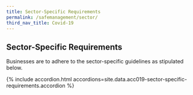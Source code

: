 ```yaml
---
title: Sector-Specific Requirements
permalink: /safemanagement/sector/
third_nav_title: Covid-19
---
```


## Sector-Specific Requirements

Businesses are to adhere to the sector-specific guidelines as stipulated below.

{% include accordion.html accordions=site.data.acc019-sector-specific-requirements.accordion %}